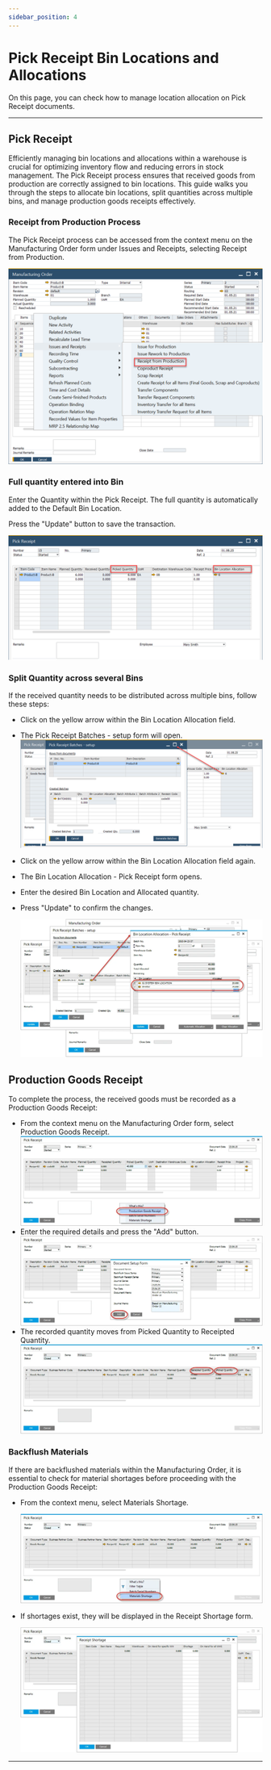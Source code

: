```yaml
---
sidebar_position: 4
---
```


# Pick Receipt Bin Locations and Allocations

On this page, you can check how to manage location allocation on Pick Receipt documents.

---

## Pick Receipt

Efficiently managing bin locations and allocations within a warehouse is crucial for optimizing inventory flow and reducing errors in stock management. The Pick Receipt process ensures that received goods from production are correctly assigned to bin locations. This guide walks you through the steps to allocate bin locations, split quantities across multiple bins, and manage production goods receipts effectively.

### Receipt from Production Process

The Pick Receipt process can be accessed from the context menu on the Manufacturing Order form under Issues and Receipts, selecting Receipt from Production.

![Receipt from Production Process](./media/pick-receipt-bin-locations-and-allocations/receipt-from-production.webp)

### Full quantity entered into Bin

Enter the Quantity within the Pick Receipt. The full quantity is automatically added to the Default Bin Location.

Press the "Update" button to save the transaction.

![Picked quantity](./media/pick-receipt-bin-locations-and-allocations/picked-quantity.webp)

### Split Quantity across several Bins

If the received quantity needs to be distributed across multiple bins, follow these steps:

- Click on the yellow arrow within the Bin Location Allocation field.
- The Pick Receipt Batches - setup form will open.
    ![Picked Receipt Batches](./media/pick-receipt-bin-locations-and-allocations/picked-receipt-batches.webp)

- Click on the yellow arrow within the Bin Location Allocation field again.
- The Bin Location Allocation - Pick Receipt form opens.
- Enter the desired Bin Location and Allocated quantity.
- Press "Update" to confirm the changes.

  ![Bin Locations](./media/pick-receipt-bin-locations-and-allocations/bin-locations.webp)

## Production Goods Receipt

To complete the process, the received goods must be recorded as a Production Goods Receipt:

- From the context menu on the Manufacturing Order form, select Production Goods Receipt.
  ![Production Goods Receipt](./media/pick-receipt-bin-locations-and-allocations/production-goods-receipt.webp)
- Enter the required details and press the "Add" button.
  ![Document Setup Form](./media/pick-receipt-bin-locations-and-allocations/document-setup-form.webp)
- The recorded quantity moves from Picked Quantity to Receipted Quantity.
  ![Receipted Quantity](./media/pick-receipt-bin-locations-and-allocations/receipted-quantity.webp)

### Backflush Materials

If there are backflushed materials within the Manufacturing Order, it is essential to check for material shortages before proceeding with the Production Goods Receipt:

- From the context menu, select Materials Shortage.

    ![Materials Shortage](./media/pick-receipt-bin-locations-and-allocations/materials-shortage.webp)

- If shortages exist, they will be displayed in the Receipt Shortage form.

    ![Receipt Shortage](./media/pick-receipt-bin-locations-and-allocations/receipt-shortage.webp)

---
